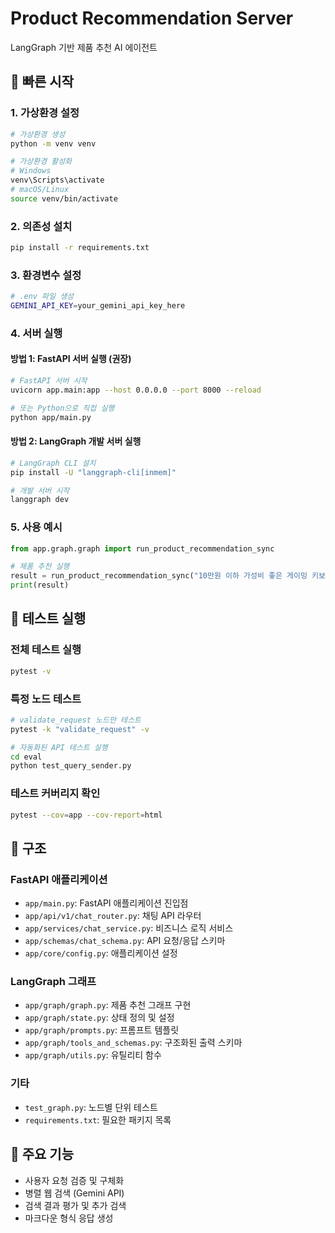 # Product Recommendation Server

LangGraph 기반 제품 추천 AI 에이전트

## 🚀 빠른 시작

### 1. 가상환경 설정
```bash
# 가상환경 생성
python -m venv venv

# 가상환경 활성화
# Windows
venv\Scripts\activate
# macOS/Linux
source venv/bin/activate
```

### 2. 의존성 설치
```bash
pip install -r requirements.txt
```

### 3. 환경변수 설정
```bash
# .env 파일 생성
GEMINI_API_KEY=your_gemini_api_key_here
```

### 4. 서버 실행

#### 방법 1: FastAPI 서버 실행 (권장)
```bash
# FastAPI 서버 시작
uvicorn app.main:app --host 0.0.0.0 --port 8000 --reload

# 또는 Python으로 직접 실행
python app/main.py
```

#### 방법 2: LangGraph 개발 서버 실행
```bash
# LangGraph CLI 설치
pip install -U "langgraph-cli[inmem]"

# 개발 서버 시작
langgraph dev
```

### 5. 사용 예시
```python
from app.graph.graph import run_product_recommendation_sync

# 제품 추천 실행
result = run_product_recommendation_sync("10만원 이하 가성비 좋은 게이밍 키보드 추천해줘")
print(result)
```

## 🧪 테스트 실행

### 전체 테스트 실행
```bash
pytest -v
```

### 특정 노드 테스트
```bash
# validate_request 노드만 테스트
pytest -k "validate_request" -v

# 자동화된 API 테스트 실행
cd eval
python test_query_sender.py
```

### 테스트 커버리지 확인
```bash
pytest --cov=app --cov-report=html
```

## 📁 구조

### FastAPI 애플리케이션
- `app/main.py`: FastAPI 애플리케이션 진입점
- `app/api/v1/chat_router.py`: 채팅 API 라우터
- `app/services/chat_service.py`: 비즈니스 로직 서비스
- `app/schemas/chat_schema.py`: API 요청/응답 스키마
- `app/core/config.py`: 애플리케이션 설정

### LangGraph 그래프
- `app/graph/graph.py`: 제품 추천 그래프 구현
- `app/graph/state.py`: 상태 정의 및 설정
- `app/graph/prompts.py`: 프롬프트 템플릿
- `app/graph/tools_and_schemas.py`: 구조화된 출력 스키마
- `app/graph/utils.py`: 유틸리티 함수

### 기타
- `test_graph.py`: 노드별 단위 테스트
- `requirements.txt`: 필요한 패키지 목록

## 🔧 주요 기능
- 사용자 요청 검증 및 구체화
- 병렬 웹 검색 (Gemini API)
- 검색 결과 평가 및 추가 검색
- 마크다운 형식 응답 생성
